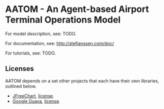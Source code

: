 # AATOM - An Agent-based Airport Terminal Operations Model

For model description, see: TODO.

For documentation, see: http://stefjanssen.com/doc/

For tutorials, see: TODO.

## Licenses
AATOM depends on a set other projects that each have their own libraries, outlined below.

* [JFreeChart](http://www.jfree.org/jfreechart/), [license](http://www.jfree.org/lgpl.php).
* [Google Guava](https://github.com/google/guava), [license](https://github.com/google/guava/blob/master/COPYING).

